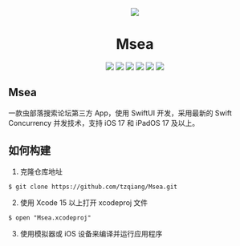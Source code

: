 <p align="center"><img src="https://s1.ax1x.com/2022/04/14/L1iqbQ.png"></p>
<h1 align="center">Msea</h1>

<p align="center">
<a href="https://www.gnu.org/licenses/gpl-3.0.html"><img src="https://img.shields.io/badge/License-GPLv3.0-green"></a>
<a href="https://developer.apple.com/cn/macos/"><img src="https://img.shields.io/badge/macOS-14.5-red"></a>
<a href="https://developer.apple.com/cn/xcode/"><img src="https://img.shields.io/badge/Xcode-16-red"></a>
<a href="https://developer.apple.com/cn/xcode/swiftui/"><img src="https://img.shields.io/badge/SwiftUI-6-red.svg"></a>
<a href="https://www.swift.org/"><img src="https://img.shields.io/badge/Swift-5.5-red.svg"></a>
<a href="https://www.apple.com.cn/ios/ios-17/"><img src="https://img.shields.io/badge/Platform-iOS%2017%20/%20iPadOS%2017-red.svg"></a>
</p>

## Msea

一款虫部落搜索论坛第三方 App，使用 SwiftUI 开发，采用最新的 Swift Concurrency 并发技术，支持 iOS 17 和 iPadOS 17 及以上。

## 如何构建

1. 克隆仓库地址
```
$ git clone https://github.com/tzqiang/Msea.git
```

2. 使用 Xcode 15 以上打开 xcodeproj 文件
```
$ open "Msea.xcodeproj"
```

3. 使用模拟器或 iOS 设备来编译并运行应用程序
